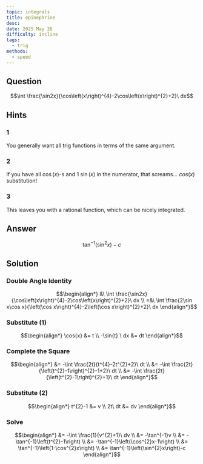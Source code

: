 ```yaml
---
topic: integrals
title: epinephrine
desc: 
date: 2025 May 26
difficulty: incline
tags:
  - trig
methods:
  - speed
---
```



## Question
```math
\int \frac{\sin2x}{\cos\left(x\right)^{4}-2\cos\left(x\right)^{2}+2}\ dx
```


## Hints

### 1
You generally want all trig functions in terms of the same argument.

### 2
If you have all $\cos(x)$-s and 1 $\sin(x)$ in the numerator, that screams... $cos(x)$ substitution!

### 3
This leaves you with a rational function, which can be nicely integrated.


## Answer
```math
\tan^{-1}\left(\sin^{2}x\right)-c
```


## Solution

### Double Angle Identity
```math
\begin{align*}
  &\ \int \frac{\sin2x}{\cos\left(x\right)^{4}-2\cos\left(x\right)^{2}+2}\ dx
  \\ =&\ \int \frac{2\sin x\cos x}{\left(\cos x\right)^{4}-2\left(\cos x\right)^{2}+2}\ dx
\end{align*}
```

### Substitute (1)
```math
\begin{align*}
  \cos{x} &= t
  \\ -\sin{t} \ dx &= dt
\end{align*}
```

### Complete the Square
```math
\begin{align*}
  &= -\int \frac{2t}{t^{4}-2t^{2}+2}\ dt
  \\ &= -\int \frac{2t}{\left(t^{2}-1\right)^{2}-1+2}\ dt
  \\ &= -\int \frac{2t}{\left(t^{2}-1\right)^{2}+1}\ dt
\end{align*}
```

### Substitute (2)
```math
\begin{align*}
  t^{2}-1 &= v
  \\ 2t\ dt &= dv
\end{align*}
```

### Solve
```math
\begin{align*}
  &= -\int \frac{1}{v^{2}+1}\ dv
  \\ &= -\tan^{-1}v
  \\ &= -\tan^{-1}\left(t^{2}-1\right)
  \\ &= -\tan^{-1}\left(\cos^{2}x-1\right)
  \\ &= \tan^{-1}\left(1-\cos^{2}x\right)
  \\ &= \tan^{-1}\left(\sin^{2}x\right)-c
\end{align*}
```
